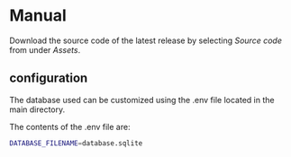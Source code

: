 # Manual

Download the source code of the latest release by selecting *Source code* from under *Assets*.

## configuration

The database used can be customized using the .env file located in the main directory.

The contents of the .env file are:
```bash
DATABASE_FILENAME=database.sqlite
```







